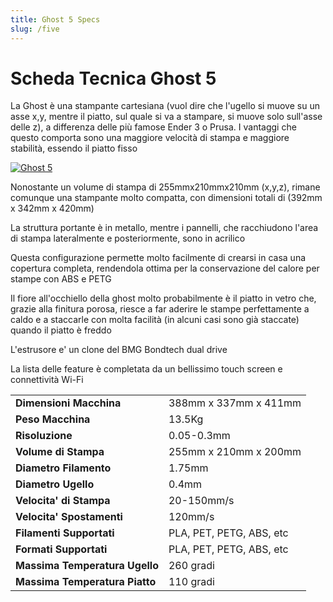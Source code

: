 ```yaml
---
title: Ghost 5 Specs
slug: /five
---
```

# Scheda Tecnica Ghost 5



La Ghost è una stampante cartesiana (vuol dire che l'ugello si muove su un asse x,y, mentre il piatto, sul quale si va a stampare, si muove solo sull'asse delle z), a differenza delle più famose Ender 3 o Prusa. I vantaggi che questo comporta sono una maggiore velocità di stampa e maggiore stabilità, essendo il piatto fisso

[ ![Ghost 5](/img/ghost5.jpg) ](/img/ghost5.jpg)

Nonostante un volume di stampa di 255mmx210mmx210mm (x,y,z), rimane comunque una stampante molto compatta, con dimensioni totali di (392mm x 342mm x 420mm)

La struttura portante è in metallo, mentre i pannelli, che racchiudono l'area di stampa lateralmente e posteriormente, sono in acrilico

Questa configurazione permette molto facilmente di crearsi in casa una copertura completa, rendendola ottima per la conservazione del calore per stampe con ABS e PETG

Il fiore all'occhiello della ghost molto probabilmente è il piatto in vetro che, grazie alla finitura porosa, riesce a far aderire le stampe perfettamente a caldo e a staccarle con molta facilità (in alcuni casi sono già staccate) quando il piatto è freddo

L'estrusore e' un clone del BMG Bondtech dual drive

La lista delle feature è completata da un bellissimo touch screen e connettività Wi-Fi

| | |
|-|-|
|__Dimensioni Macchina__| 388mm x 337mm x 411mm |
|__Peso Macchina__| 13.5Kg |
|__Risoluzione__ | 0.05-0.3mm |
|__Volume di Stampa__| 255mm x 210mm x 200mm |
|__Diametro Filamento__ | 1.75mm |
|__Diametro Ugello__ | 0.4mm |
|__Velocita' di Stampa__ | 20-150mm/s |
|__Velocita' Spostamenti__ | 120mm/s |
|__Filamenti Supportati__ | PLA, PET, PETG, ABS, etc |
|__Formati Supportati__ | PLA, PET, PETG, ABS, etc |
|__Massima Temperatura Ugello__ | 260 gradi |
|__Massima Temperatura Piatto__ | 110 gradi |

